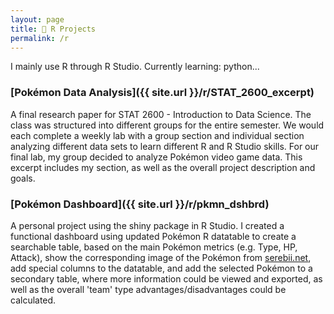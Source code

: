 ```yaml
---
layout: page
title: 🦏 R Projects
permalink: /r
---
```


I mainly use R through R Studio. Currently learning: python...

### [Pokémon Data Analysis]({{ site.url }}/r/STAT_2600_excerpt)
A final research paper for STAT 2600 - Introduction to Data Science. The class was structured into different groups for the entire semester. We would each complete a weekly lab with a group section and individual section analyzing different data sets to learn different R and R Studio skills. For our final lab, my group decided to analyze Pokémon video game data. This excerpt includes my section, as well as the overall project description and goals. 

### [Pokémon Dashboard]({{ site.url }}/r/pkmn_dshbrd)
A personal project using the shiny package in R Studio. I created a functional dashboard using updated Pokémon R datatable to create a searchable table, based on the main Pokémon metrics (e.g. Type, HP, Attack), show the corresponding image of the Pokémon from [serebii.net](https://www.serebii.net/index2.shtml), add special columns to the datatable, and add the selected Pokémon to a secondary table, where more information could be viewed and exported, as well as the overall 'team' type advantages/disadvantages could be calculated.

